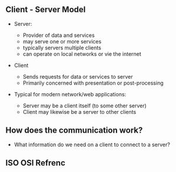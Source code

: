 
## Client - Server Model
- Server:
	- Provider of data and services
	- may serve one or more services 
	- typically servers multiple clients
	- can operate on local networks or vie the internet 

- Client
	- Sends requests for data or services to server 
	- Primarily concerned with presentation or post-processing 

- Typical for modern network/web applications:
	- Server may be a client itself (to some other server)
	- Client may likewise be a server to other clients

## How does the communication work?
- What information do we need on a client to connect to a server?

## ISO OSI Refrenc